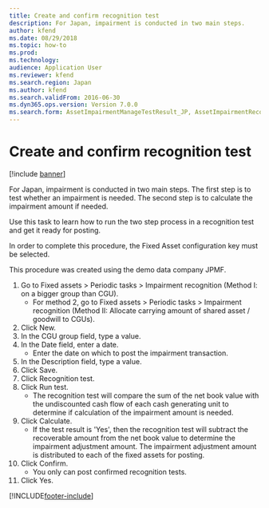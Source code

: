 ```yaml
---
title: Create and confirm recognition test
description: For Japan, impairment is conducted in two main steps.
author: kfend
ms.date: 08/29/2018
ms.topic: how-to
ms.prod: 
ms.technology: 
audience: Application User
ms.reviewer: kfend
ms.search.region: Japan
ms.author: kfend
ms.search.validFrom: 2016-06-30
ms.dyn365.ops.version: Version 7.0.0
ms.search.form: AssetImpairmentManageTestResult_JP, AssetImpairmentRecognition_JP
---
```

# Create and confirm recognition test

[!include [banner](../../includes/banner.md)]

For Japan, impairment is conducted in two main steps. The first step is to test whether an impairment is needed. The second step is to calculate the impairment amount if needed. 



Use this task to learn how to run the two step process in a recognition test and get it ready for posting. 



In order to complete this procedure, the Fixed Asset configuration key must be selected.



This procedure was created using the demo data company JPMF.

1. Go to Fixed assets > Periodic tasks > Impairment recognition (Method I: on a bigger group than CGU).
    * For method 2, go to Fixed assets > Periodic tasks > Impairment recognition (Method II: Allocate carrying amount of shared asset / goodwill to CGUs).  
2. Click New.
3. In the CGU group field, type a value.
4. In the Date field, enter a date.
    * Enter the date on which to post the impairment transaction.  
5. In the Description field, type a value.
6. Click Save.
7. Click Recognition test.
8. Click Run test.
    * The recognition test will compare the sum of the net book value with the undiscounted cash flow of each cash generating unit to determine if calculation of the impairment amount is needed.  
9. Click Calculate.
    * If the test result is 'Yes', then the recognition test will subtract the recoverable amount from the net book value to determine the impairment adjustment amount. The impairment adjustment amount is distributed to each of the fixed assets for posting.  
10. Click Confirm.
    * You only can post confirmed recognition tests.  
11. Click Yes.



[!INCLUDE[footer-include](../../../includes/footer-banner.md)]
